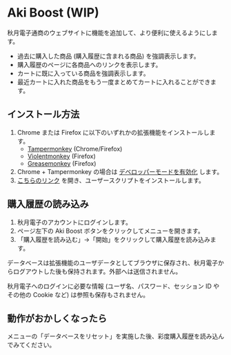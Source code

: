 # Aki Boost (WIP)

秋月電子通商のウェブサイトに機能を追加して、より便利に使えるようにします。

- 過去に購入した商品 (購入履歴に含まれる商品) を強調表示します。
- 購入履歴のページに各商品へのリンクを表示します。
- カートに既に入っている商品を強調表示します。
- 最近カートに入れた商品をもう一度まとめてカートに入れることができます。

## インストール方法

1. Chrome または Firefox に以下のいずれかの拡張機能をインストールします。
    - [Tampermonkey](https://www.tampermonkey.net/) (Chrome/Firefox)
    - [Violentmonkey](https://violentmonkey.github.io/) (Firefox)
    - [Greasemonkey](https://addons.mozilla.org/ja/firefox/addon/greasemonkey/) (Firefox)
2. Chrome + Tampermonkey の場合は [デベロッパーモードを有効化](https://www.google.com/search?q=Chrome+%E3%83%87%E3%83%99%E3%83%AD%E3%83%83%E3%83%91%E3%83%BC%E3%83%A2%E3%83%BC%E3%83%89+%E6%9C%89%E5%8A%B9%E5%8C%96) します。
3. [こちらのリンク](https://github.com/shapoco/aki-boost/raw/refs/heads/main/dist/aki-boost.user.js) を開き、ユーザースクリプトをインストールします。

## 購入履歴の読み込み

1. 秋月電子のアカウントにログインします。
2. ページ左下の Aki Boost ボタンをクリックしてメニューを開きます。
3. 「購入履歴を読み込む」→「開始」をクリックして購入履歴を読み込みます。

データベースは拡張機能のユーザデータとしてブラウザに保存され、秋月電子からログアウトした後も保持されます。外部へは送信されません。

秋月電子へのログインに必要な情報 (ユーザ名、パスワード、セッション ID やその他の Cookie など) は参照も保存もされません。

## 動作がおかしくなったら

メニューの「データベースをリセット」を実施した後、彩度購入履歴を読み込んでみてください。
